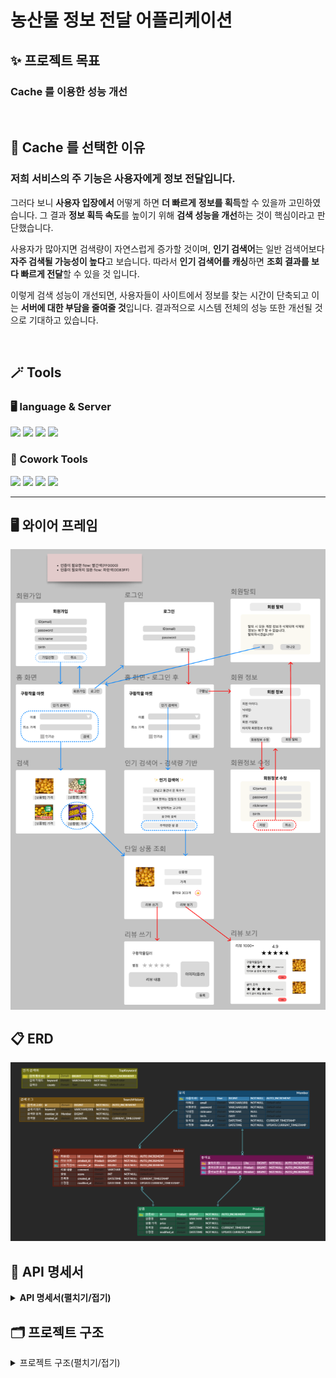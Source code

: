 # 농산물 정보 전달 어플리케이션

## ✨ 프로젝트 목표
### Cache 를 이용한 성능 개선 <br>
<br>

## 🔎 Cache 를 선택한 이유
### 저희 서비스의 주 기능은 사용자에게 정보 전달입니다.
그러다 보니 **사용자 입장에서** 어떻게 하면 **더 빠르게** **정보를 획득**할 수 있을까 고민하였습니다.
그 결과 **정보 획득 속도**를 높이기 위해 **검색 성능을 개선**하는 것이 핵심이라고 판단했습니다.

사용자가 많아지면 검색량이 자연스럽게 증가할 것이며, **인기 검색어**는 일반 검색어보다 **자주 검색될 가능성이 높다**고 보습니다.
따라서 **인기 검색어를 캐싱**하면 **조회 결과를 보다 빠르게 전달**할 수 있을 것 입니다.

이렇게 검색 성능이 개선되면, 사용자들이 사이트에서 정보를 찾는 시간이 단축되고 이는 **서버에 대한 부담을 줄여줄 것**입니다.
결과적으로 시스템 전체의 성능 또한 개선될 것으로 기대하고 있습니다.

<br>

## 🪄 Tools

### 🖥 language & Server

<img src="https://img.shields.io/badge/intellij idea-207BEA?style=for-the-badge&logo=intellij%20idea&logoColor=white">
<img src="https://img.shields.io/badge/java-007396?style=for-the-badge&logo=java&logoColor=white"> <img src="https://img.shields.io/badge/spring-6DB33F?style=for-the-badge&logo=spring&logoColor=white"> 
<img src="https://img.shields.io/badge/mysql-4479A1?style=for-the-badge&logo=mysql&logoColor=white"> 

### 👏 Cowork Tools

<img src="https://img.shields.io/badge/github-181717?style=for-the-badge&logo=github&logoColor=white">
<img src="https://img.shields.io/badge/git-F05032?style=for-the-badge&logo=git&logoColor=white"> 
<img src="https://img.shields.io/badge/notion-000000?style=or-the-badge&logo=notion&logoColor=white"/> <img src="https://img.shields.io/badge/Slack-FE5196?style=or-the-badge&logo=slack&logoColor=white"/>
<br>
<hr/>


## 🖥️ 와이어 프레임
<img src="images/WireFrame.png"/>

## 📋 ERD
<img src="images/ERD.png"/>

## 📑 API 명세서
<details><summary><b>API 명세서(펼치기/접기)</b></summary>

<table>
    <tr>
        <th>api&nbsp;&nbsp;&nbsp;&nbsp;&nbsp;&nbsp;&nbsp;&nbsp;&nbsp;&nbsp;&nbsp;&nbsp;&nbsp;&nbsp;</th>
        <th>Method</th>
        <th>URL</th>
        <th>request header</th>
        <th>request</th>
        <th>response header</th>
        <th>response</th>                               
<th>status&nbsp;&nbsp;&nbsp;&nbsp;&nbsp;&nbsp;&nbsp;&nbsp;&nbsp;&nbsp;&nbsp;&nbsp;&nbsp;&nbsp;&nbsp;&nbsp;&nbsp;&nbsp;&nbsp;&nbsp;&nbsp;&nbsp;&nbsp;&nbsp;&nbsp;&nbsp;&nbsp;&nbsp;&nbsp;&nbsp;&nbsp;&nbsp;&nbsp;&nbsp;&nbsp;&nbsp;&nbsp;&nbsp;&nbsp;&nbsp;&nbsp;&nbsp;&nbsp;&nbsp;&nbsp;&nbsp;&nbsp;&nbsp;&nbsp;&nbsp;
        </th>
    </tr>
    <tr>
        <td><b>회원 가입</b></td>
        <td><span style=background-color:#786E12AA;font-weight:bold;>POST</span></td>
        <td><span>/api/auth/signup</span></td>
        <td><code>N/A</Code></td>
        <td><pre lang="json">{
    "email": "hong@email.com",
    "password": "1q2w3e4r#",
    "nickname": "홍길동",
    "birth": "2000-01-01"
}</pre></td>
        <td>201</td>
        <td><code>N/A</Code></td>
        <td>
            <span style=background-color:yellow;font-weight:bold;color:black;>201</span>: 성공<br/>
            <span style=background-color:skyblue;font-weight:bold;color:black;>400</span>: 잘못된 요청<br/>
            <span style=background-color:skyblue;font-weight:bold;color:black;>401</span>: 인증 실패
        </td>
    </tr>
    <tr>
        <td><b>로그인</b></td>
        <td><span style=background-color:#786E12AA;font-weight:bold;>POST</span></td>
        <td><span>/api/auth/signin</span></td>
        <td><code>N/A</Code></td>
        <td><code>N/A</Code></td>
        <td>
            <span>200</span></br>
            <span>JWT</span>
        </td>
        <td><code>N/A</Code></td>
        <td>
            <span style=background-color:yellow;font-weight:bold;color:black;>200</span>: 성공<br/>
            <span style=background-color:skyblue;font-weight:bold;color:black;>400</span>: 잘못된 요청<br/>
            <span style=background-color:skyblue;font-weight:bold;color:black;>401</span>: 인증 실패
        </td>
    </tr>
    <tr>
        <td><b>프로필<br/>조회</b></td>
        <td><span style=background-color:#22741CAA;font-weight:bold;>GET</span></td>
        <td><span>/api/user/profile</span></td>
        <td>Authorization</td>
        <td><code>N/A</code></td>
        <td>200</td>
        <td><pre lang="json">{
    "id": 1,
    "nickname": "닉네임",
    "birth": "2000-01-01",
    "createdAt": "2024-11-22 00:00:00",
    "modifedtAt": "2024-11-22 00:00:00"
}</pre></td>
        <td>
            <span style=background-color:yellow;font-weight:bold;color:black;>200</span>: 성공<br/>
            <span style=background-color:skyblue;font-weight:bold;color:black;>400</span>: 토큰이 없음<br/>
            <span style=background-color:skyblue;font-weight:bold;color:black;>401</span>: 인증 실패
        </td>
    </tr>
    <tr>
        <td><b>프로필<br/>수정</b></td>
        <td><span style=background-color:#3B36CFAA;font-weight:bold;>PUT</span></td>
        <td>/api/user/profile</td>
        <td>Authorization</td>
        <td><pre lang="json">{
    "password": "Admin123!",
    "nickname": "닉네임",
    "birth": "2000-01-01"
}</pre></td>
        <td>200</td>
        <td><pre lang="json">{
    "id": 1,
    "nickname": "닉네임",
    "birth": "2000-01-01",
    "createdAt": "2024-11-22 00:00:00",
    "modifedtAt": "2024-11-22 00:00:00"
}</pre></td>
        <td>
            <span style=background-color:yellow;font-weight:bold;color:black;>200</span>: 성공<br/>
            <span style=background-color:skyblue;font-weight:bold;color:black;>400</span>: 토큰이 없음<br/>
            <span style=background-color:skyblue;font-weight:bold;color:black;>401</span>: 인증 실패
        </td> 
    </tr>
    <tr>
        <td><b>회원 탈퇴</b></td>
        <td><span style=background-color:#CE3636AA;font-weight:bold;>DELETE</span></td>
        <td>/api/profile</td>
        <td>Authorization</td>
        <td><pre lang="json">{
    "password": "Admin123!"
}</pre></td>
        <td>204</td>
        <td><code>N/A</Code></td>
        <td>
            <span style=background-color:yellow;font-weight:bold;color:black;>204</span>: 성공<br/>
            <span style=background-color:skyblue;font-weight:bold;color:black;>400</span>: 토큰이 없음<br/>
            <span style=background-color:skyblue;font-weight:bold;color:black;>401</span>: 인증 실패
        </td> 
    </tr>
    <tr>
        <td><b>좋아요<br/>추가</b></td>
        <td><span style=background-color:#786E12AA;font-weight:bold;>POST</span></td>
        <td><span>/api/likes<br/>/{productId}</span></td>
        <td>Authorization</td>
        <td><pre lang="json">{
    "id": 1
}</pre></td>
        <td>201</td>
        <td><code>N/A</Code></td>
        <td>
            <span style=background-color:yellow;font-weight:bold;color:black;>201</span>: 성공<br/>
            <span style=background-color:skyblue;font-weight:bold;color:black;>400</span>: 토큰이 없음<br/>
            <span style=background-color:skyblue;font-weight:bold;color:black;>401</span>: 인가 실패<br/>
            <span style=background-color:skyblue;font-weight:bold;color:black;>400</span>: 중복된 좋아요
        </td> 
    </tr>
    <tr>
        <td><b>좋아요<br/>취소</b></td>
        <td><span style=background-color:#CE3636AA;font-weight:bold;>DELETE</span></td>
        <td><span>/api/likes<br/>/{productId}</span></td>
        <td>Authorization</td>
        <td><pre lang="json">{
    "id": 1
}</pre></td>
        <td>204</td>
        <td><code>N/A</Code></td>
        <td>
            <span style=background-color:yellow;font-weight:bold;color:black;>204</span>: 성공<br/>
            <span style=background-color:skyblue;font-weight:bold;color:black;>400</span>: 토큰이 없음<br/>
            <span style=background-color:skyblue;font-weight:bold;color:black;>401</span>: 인가 실패<br/>
            <span style=background-color:skyblue;font-weight:bold;color:black;>404</span>: 좋아요를 누르지 않음       
        </td> 
    </tr>    
    <tr>
        <td><b>단일 상품<br/>조회</b></td>
        <td><span style=background-color:#22741CAA;font-weight:bold;>GET</span></td>
        <td><span>/api/products<br/>/{productId}</span></td>
        <td><code>N/A</code></td>
        <td><code>N/A</code></td>
        <td>200</td>
        <td><pre lang="json">{
    "id": 1,
    "name": "고구마",
    "price": "50000",
    "likes": int,
    "avgScore": 4.8
}</pre></td>
        <td>
            <span style=background-color:yellow;font-weight:bold;color:black;>200</span>: 성공<br/>        
            <span style=background-color:skyblue;font-weight:bold;color:black;>400</span>: 토큰이 없음<br/>
            <span style=background-color:skyblue;font-weight:bold;color:black;>404</span>: 존재하지 않는 상품
        </td>
    </tr>    
    <tr>
        <td><b>상품 검색</b></td>
        <td><span style=background-color:#22741CAA;font-weight:bold;>GET</span></td>
        <td><span>/api/v1/products?<br/>keyword={keyword}<br/>&minPrice={minPrice}<br/>&isTrend={isTrend}<br/>&page={page}<br/>&size={size}</span></td>
        <td><code>N/A</code></td>
        <td><code>N/A</code></td>
        <td>200</td>
        <td><pre lang="json">{
    "data": 
    [
      {
        "id": 1,
        "name": "고구마",
        "price": "50000",
        “likes”: 333,
        “avgScore”: 4.8
      }
    ],  
    "page": 1,
    "size": 10,
    "totalPage": 1
}</pre></td>
        <td>
            <span style=background-color:yellow;font-weight:bold;color:black;>200</span>: 성공<br/>        
            <span style=background-color:skyblue;font-weight:bold;color:black;>400</span>: 토큰이 없음<br/>
            <span style=background-color:skyblue;font-weight:bold;color:black;>404</span>: 검색 상품 없음
        </td>
    </tr>
    <tr>
        <td><b>인기<br/>검색어<br/>갱신 v1</b></td>
        <td><span style=background-color:#786E12AA;font-weight:bold;>POST</span></td>
        <td><span>/api/v1/trends</span></td>
        <td><code>N/A</code></td>
        <td><code>N/A</code></td>
        <td>200</td>
        <td><code>N/A</code></td>
        <td>
            <span style=background-color:yellow;font-weight:bold;color:black;>200</span>: 성공
        </td>
    </tr>    
    <tr>
        <td><b>인기<br/>검색어<br/>조회</b></td>
        <td><span style=background-color:#22741CAA;font-weight:bold;>GET</span></td>
        <td><span>/api/trends</span></td>
        <td><code>N/A</code></td>
        <td><code>N/A</code></td>
        <td>200</td>
        <td><pre lang="json">{
    "data": 
    [
      {
        "id": 1,
        "keyword": "고구마"
      }
    ]  
}</pre></td>
        <td>
            <span style=background-color:yellow;font-weight:bold;color:black;>200</span>: 성공
        </td>
    </tr>
    <tr>
        <td><b>리뷰 등록</b></td>
        <td><span style=background-color:#786E12AA;font-weight:bold;>POST</span></td>
        <td><span>/api/products<br/>/{productId}/reviews</span></td>
        <td>Authorization</td>
        <td><pre lang="json">{
    "id": 1,
    "star": 5,
    "comment": "너무 맛있어요!"
}</pre></td>
        <td>201</td>
        <td><pre lang="json">{
    "id": 1,
    "star": 5,
    "comment": "너무 맛있어요!",
    "nickname": “과일 공주",
    "createdAt": "2024-11-22"
}</pre></td>
        <td>
            <span style=background-color:yellow;font-weight:bold;color:black;>201</span>: 성공<br/>
            <span style=background-color:skyblue;font-weight:bold;color:black;>400</span>: 토큰이 없음<br/>
            <span style=background-color:skyblue;font-weight:bold;color:black;>401</span>: 인증 실패
        </td>   
    </tr>
        <tr>
        <td><b>리뷰 보기</b></td>
        <td><span style=background-color:#22741CAA;font-weight:bold;>GET</span></td>
        <td><span>/api/products<br/>/{productId}/reviews<br/>?page={page}<br/>&size={size}</span></td>
        <td><code>N/A</Code></td>
        <td><code>N/A</code></td>
        <td>200</td>
        <td><pre lang="json">{
    "data": [
    {
      "id": 1,
      "star": 5,
      "comment": "너무 맛있어요!",
      "nickname": "귤쟁이",
      "createdAt": "2024-11-22 00:00:00",
      "modifiedAt": "2024-11-22 00:00:00"
    },
    {
      "id": 2,
      "star": 4,
      "comment": "맛있어요!",
      "nickname": "농산물 킬러",
      "createdAt": "2024-11-22 00:00:00",
      "modifiedAt": "2024-11-22 00:00:00"
     }
    ],
    "page": 1,
    "size": 10,
    "totalPage": 1
}</pre></td>
        <td>
            <span style=background-color:yellow;font-weight:bold;color:black;>200</span>: 성공
        </td>   
    </tr>
    <tr>
        <td><b>리뷰 수정</b></td>
        <td><span style=background-color:#3B36CFAA;font-weight:bold;>PUT</span></td>
        <td><span>/api/products<br/>/{productId}/reviews<br/>/{reviewId}</span></td>
        <td>Authorization</td>
        <td><pre lang="json">{
    "id": 1.
    "star": 4,
    "comment": "맛있어요!"
}</pre></td>
        <td>200</td>
        <td><pre lang="json">{
    "id": 1,
    "star": 4,
    "comment": "맛있어요!",
    "nickname": “과일 공주",
    "modifiedAt" : "2024-11-22"
}</pre></td>
        <td>
            <span style=background-color:yellow;font-weight:bold;color:black;>200</span>: 성공<br/>
            <span style=background-color:skyblue;font-weight:bold;color:black;>400</span>: 토큰이 없음<br/>
            <span style=background-color:skyblue;font-weight:bold;color:black;>401</span>: 인증 실패
        </td> 
    </tr>
    <tr>
        <td><b>리뷰 삭제</b></td>
        <td><span style=background-color:#CE3636AA;font-weight:bold;>DELETE</span></td>
        <td><span>/api/products<br/>/{productId}/reviews<br/>/{reviewId}</span></td>
        <td>Authorization</td>
        <td><pre lang="json">{
    "id": 1
}</pre></td>
        <td>204</td>
        <td><code>N/A</Code></td>
        <td>
            <span style=background-color:yellow;font-weight:bold;color:black;>200</span>: 성공<br/>
            <span style=background-color:skyblue;font-weight:bold;color:black;>400</span>: 토큰이 없음<br/>
            <span style=background-color:skyblue;font-weight:bold;color:black;>401</span>: 인증 실패
        </td> 
    </tr>          
</table>
</details>

## 🗂️ 프로젝트 구조
<details><summary>프로젝트 구조(펼치기/접기)</summary>

```bash
'src.main.java.com.crop.goodcrop'           # goodCrop 프로젝트 관련 패키지와 소스 코드를 모아놓은 폴더                            
 ├── 'config'                               # 프로젝트 설정 관련 class들을 모아놓은 폴더
 ├── 'domain'                               # 도메인 모델을 정의하는 class들을 모아놓은 폴더
 │    ├── 'auth'                            # 로그인 & 회원가입 관련 폴더와 class들을 모아놓은 폴더                              
 │    │   ├── 'controller'                     
 │    │   ├── 'dto'                     
 │    │   │   └── 'request'                     
 │    │   ├── 'exception'                     
 │    │   └── 'service'      
 │    ├── 'common'                          # 공통으로 사용되는 class들을 모아놓은 폴더        
 │    │   ├── 'dto'                  
 │    │   └── 'entity'                            
 │    ├── 'like'                            # 좋아요 관련 폴더와 class들을 모아놓은 폴더                                 
 │    │   ├── 'controller'           
 │    │   ├── 'dto'     
 │    │   │   ├── 'request'  
 │    │   │   └── 'response'                
 │    │   ├── 'entity'               
 │    │   ├── 'repository'           
 │    │   └── 'service'              
 │    ├── 'member'                          # 멤머 담당자 관련 class들을 모아놓은 폴더              
 │    │   ├── 'controller'           
 │    │   ├── 'dto'  
 │    │   │   ├── 'request'  
 │    │   │   └── 'response'                 
 │    │   ├── 'entity'               
 │    │   ├── 'repository'           
 │    │   └── 'service'              
 │    ├── 'product'                         # 상품 관련 class들을 모아놓은 폴더                    
 │    │   ├── 'controller'           
 │    │   ├── 'dto'      
 │    │   │   ├── 'request'  
 │    │   │   └── 'response'             
 │    │   ├── 'entity'               
 │    │   ├── 'repository'           
 │    │   └── 'service'              
 │    ├── 'review'                          # 리뷰 관련 class들을 모아놓은 폴더                  
 │    │   ├── 'controller'           
 │    │   ├── 'dto'   
 │    │   │   ├── 'request'  
 │    │   │   └── 'response'                
 │    │   ├── 'entity'               
 │    │   ├── 'repository'           
 │    │   └── 'service'      
 │    └── 'trend'                           # 인기 검색어 관련 class들을 모아놓은 폴더                  
 │        ├── 'controller'           
 │        ├── 'dto'   
 │        ├── 'entity'               
 │        ├── 'repository'           
 │        └── 'service'                    
 ├── 'exception'                            # 예외 처리 관련 class들을 모아놓은 폴더
 └── 'security'                             # security관련 class들을 모아놓은 폴더
     ├── 'config'                           # security와 password설정 관련 class들을 모아놓은 폴더
     ├── 'entity'                           # UserDetailsImpl
     ├── 'filter'                           # 인증/인가 필터
     ├── 'service'                          # UserDetailsServiceImpl
     └── 'util'                             # JWT 토큰 생성 및 검증을 수행하는 class가 있는 폴더
```
</details>